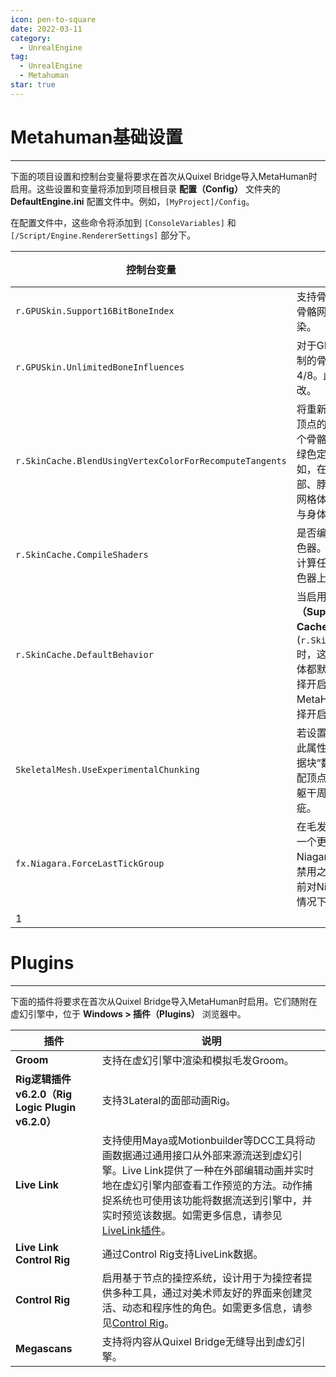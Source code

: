 ```yaml
---
icon: pen-to-square
date: 2022-03-11
category:
  - UnrealEngine
tag:
  - UnrealEngine
  - Metahuman
star: true
---
```


# **Metahuman基础设置**
---
下面的项目设置和控制台变量将要求在首次从Quixel Bridge导入MetaHuman时启用。这些设置和变量将添加到项目根目录 **配置（Config）** 文件夹的 **DefaultEngine.ini** 配置文件中。例如，`[MyProject]/Config`。

在配置文件中，这些命令将添加到 `[ConsoleVariables]` 和 `[/Script/Engine.RendererSettings]` 部分下。

| 控制台变量 | 说明 | 所需数值 |
| --- | --- | --- |
| `r.GPUSkin.Support16BitBoneIndex` | 支持骨骼数超过256个，以便在骨骼网格体的个体分段上进行渲染。 | True |
| `r.GPUSkin.UnlimitedBoneInfluences` | 对于GPU蒙皮，是否使用无限制的骨骼影响，而不是用默认的4/8。此设置不会在运行时更改。 | True |
| `r.SkinCache.BlendUsingVertexColorForRecomputeTangents` | 将重新计算骨骼网格体上的某些顶点的切线，以确保法线与另一个骨骼网格体匹配。选项2使用绿色定点颜色来执行此操作。例如，在MetaHuman上，为头部、脖子和身体使用单独的骨骼网格体。此命令确保脖子的顶点与身体的顶点正确匹配。 | 2 |
| `r.SkinCache.CompileShaders` | 是否编译GPU计算蒙皮缓存着色器。它将编译着色器，以便在计算任务上蒙皮，而不在顶点着色器上蒙皮。 | True |
| `r.SkinCache.DefaultBehavior` | 当启用 **支持计算皮肤缓存（Support Compute Skin Cache）** (`r.SkinCache.CompileShaders`)时，这意味着并非全部骨骼网格体都默认使用皮肤缓存。必须选择开启才能使用此功能。所有MetaHuman网格体都设置为选择开启。 | 0 |
| `SkeletalMesh.UseExperimentalChunking` | 若设置了 `MAX_GPUSKIN_BONES`，此属性会减少要创建的蒙皮“数据块”数量。这意味着在应该匹配顶点的情况下，例如在脖子和躯干周围，会出现接缝线等瑕疵。 | 1 |
| `fx.Niagara.ForceLastTickGroup` | 在毛发的所有其他组之后的最后一个更新函数组中，强制对Niagara排序/依赖性进行求值。禁用之后，将在物理资产更新之前对Niagara进行求值，在某些情况下将会导致碰撞落后一帧。
 | 1 |

# **Plugins**
---
下面的插件将要求在首次从Quixel Bridge导入MetaHuman时启用。它们随附在虚幻引擎中，位于 **Windows > 插件（Plugins）** 浏览器中。

| 插件 | 说明 |
| --- | --- |
| **Groom** | 支持在虚幻引擎中渲染和模拟毛发Groom。 |
| **Rig逻辑插件v6.2.0（Rig Logic Plugin v6.2.0）** | 支持3Lateral的面部动画Rig。 |
| **Live Link** | 支持使用Maya或Motionbuilder等DCC工具将动画数据通过通用接口从外部来源流送到虚幻引擎。Live Link提供了一种在外部编辑动画并实时地在虚幻引擎内部查看工作预览的方法。动作捕捉系统也可使用该功能将数据流送到引擎中，并实时预览该数据。如需更多信息，请参见[LiveLink插件](https://docs.unrealengine.com/5.1/zh-CN/live-link-in-unreal-engine/)。 |
| **Live Link Control Rig** | 通过Control Rig支持LiveLink数据。 |
| **Control Rig** | 启用基于节点的操控系统，设计用于为操控者提供多种工具，通过对美术师友好的界面来创建灵活、动态和程序性的角色。如需更多信息，请参见[Control Rig](https://docs.unrealengine.com/5.1/zh-CN/control-rig-in-unreal-engine/)。 |
| **Megascans** | 支持将内容从Quixel Bridge无缝导出到虚幻引擎。 |
